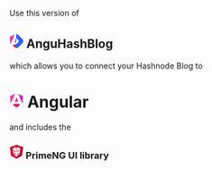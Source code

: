 Use this version of 
## ![anguhashblog logo](/anguhashblog.png) AnguHashBlog 
which allows you to connect your Hashnode Blog to
# ![angular logo](/angular.png) Angular 

and includes the

### ![primeng logo](/primeng-logo.png) PrimeNG UI library